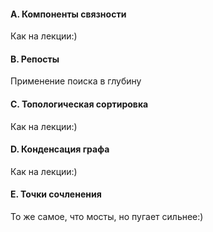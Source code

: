 #### A. Компоненты связности
Как на лекции:)

#### B. Репосты
Применение поиска в глубину

#### C. Топологическая сортировка
Как на лекции:)

#### D. Конденсация графа
Как на лекции:)

#### E. Точки сочленения
То же самое, что мосты, но пугает сильнее:)
